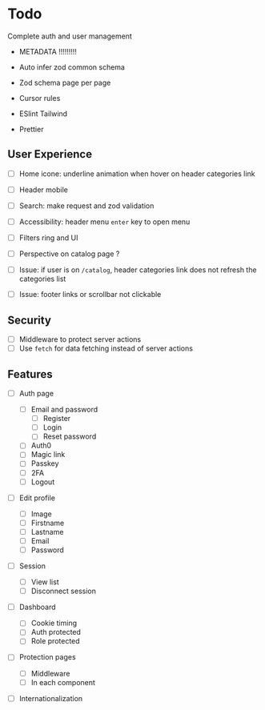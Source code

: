 # Todo

Complete auth and user management

- METADATA !!!!!!!!!

- Auto infer zod common schema
- Zod schema page per page

- Cursor rules

- ESlint Tailwind
- Prettier

## User Experience

- [ ] Home icone: underline animation when hover on header categories link
- [ ] Header mobile
- [ ] Search: make request and zod validation
- [ ] Accessibility: header menu `enter` key to open menu
- [ ] Filters ring and UI
- [ ] Perspective on catalog page ?

- [ ] Issue: if user is on `/catalog`, header categories link does not refresh the categories list
- [ ] Issue: footer links or scrollbar not clickable

## Security

- [ ] Middleware to protect server actions
- [ ] Use `fetch` for data fetching instead of server actions

## Features

- [ ] Auth page

    - [ ] Email and password
        - [ ] Register
        - [ ] Login
        - [ ] Reset password
    - [ ] Auth0
    - [ ] Magic link
    - [ ] Passkey
    - [ ] 2FA
    - [ ] Logout

- [ ] Edit profile

    - [ ] Image
    - [ ] Firstname
    - [ ] Lastname
    - [ ] Email
    - [ ] Password

- [ ] Session

    - [ ] View list
    - [ ] Disconnect session

- [ ] Dashboard

    - [ ] Cookie timing
    - [ ] Auth protected
    - [ ] Role protected

- [ ] Protection pages

    - [ ] Middleware
    - [ ] In each component

- [ ] Internationalization
